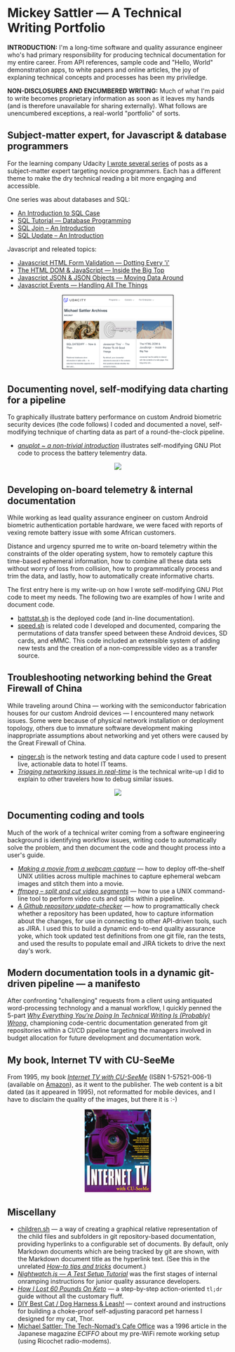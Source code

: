 # Mickey Sattler — A Technical Writing Portfolio

**INTRODUCTION:** I'm a long-time software and quality assurance engineer who's had primary responsibility for producing technical documentation for my entire career. From API references, sample code and "Hello, World" demonstration apps, to white papers and online articles, the joy of explaning technical concepts and processes has been my priviledge.

**NON-DISCLOSURES AND ENCUMBERED WRITING:** Much of what I'm paid to write becomes proprietary information as soon as it leaves my hands (and is therefore unavailable for sharing externally). What follows are unencumbered exceptions, a real-world "portfolio" of sorts.

## Subject-matter expert, for Javascript & database programmers

For the learning company Udacity [I wrote several series](https://www.udacity.com/blog/author/michael-sattler) of posts as a subject-matter expert targeting novice programmers. Each has a different theme to make the dry technical reading a bit more engaging and accessible. 

<!-- <center><img src="./i/udacity.png" width="50%"></center> -->

One series was about databases and SQL:

* [An Introduction to SQL Case](https://www.udacity.com/blog/2021/02/an-introduction-to-sql-case.html)
* [SQL Tutorial — Database Programming](https://www.udacity.com/blog/2021/02/sql-tutorial-database-programming.html)
* [SQL Join – An Introduction](https://www.udacity.com/blog/2021/01/an-introduction-to-sql-join.html)
* [SQL Update – An Introduction](https://www.udacity.com/blog/2021/01/an-introduction-to-sql-update.html)

Javascript and releated topics:

* [Javascript HTML Form Validation — Dotting Every 'i'](https://www.udacity.com/blog/2021/10/javascript-html-form-validation-dotting-every-i.html)
* [The HTML DOM & JavaScript — Inside the Big Top](https://www.udacity.com/blog/2021/09/the-html-dom-javascript-inside-the-big-top.html)
* [Javascript JSON & JSON Objects — Moving Data Around](https://www.udacity.com/blog/2021/08/javascript-json-json-objects-moving-data-around.html)
* [Javascript Events — Handling All The Things](https://www.udacity.com/blog/2021/08/javascript-events-handling-all-the-things.html)

<p align="center" width="100%"><a href="https://www.udacity.com/blog/author/michael-sattler"><img src="./i/udacity.png" width="50%" border="1"></a></p>

## Documenting novel, self-modifying data charting for a pipeline

To graphically illustrate battery performance on custom Android biometric security devices (the code follows) I coded and documented a novel, self-modifying technique of charting data as part of a round-the-clock pipeline.

* *[gnuplot ~ a non-trivial introduction](https://github.com/mickeys/non_trivial_gnuplot/blob/master/a_real_world_gnuplot_introduction/README.md)* illustrates self-modifying GNU Plot code to process the battery telementry data.

<p align="center" width="100%"><img src="https://raw.githubusercontent.com/mickeys/non_trivial_gnuplot/master/a_real_world_gnuplot_introduction/figures/9.png" width="50%"></p>

## Developing on-board telemetry & internal documentation

While working as lead quality assurance engineer on custom Android biometric authentication portable hardware, we were faced with reports of vexing remote battery issue with some African customers.

Distance and urgency spurred me to write on-board telemetry within the constraints of the older operating system, how to remotely capture this time-based ephemeral information, how to combine all these data sets without worry of loss from collision, how to programmatically process and trim the data, and lastly, how to automatically create informative charts. 

The first entry here is my write-up on how I wrote self-modifying GNU Plot code to meet my needs. The following two are examples of how I write and document code.

* [battstat.sh](https://github.com/mickeys/my_android_utilities/blob/master/battstat.sh?ts=4) is the deployed code (and in-line documentation).
* [speed.sh](https://github.com/mickeys/my_android_utilities/blob/master/speed.sh?ts=4) is related code I developed and documented, comparing the permutations of data transfer speed between these Android devices, SD cards, and eMMC. This code included an extensible system of adding new tests and the creation of a non-compressible video as a transfer source.

## Troubleshooting networking behind the Great Firewall of China

While traveling around China — working with the semiconductor fabrication houses for our custom Android devices — I encountered many network issues. Some were because of physical network installation or deployment topology, others due to immature software development making inappropriate assumptions about networking and yet others were caused by the Great Firewall of China.

* [pinger.sh](https://github.com/mickeys/non_trivial_gnuplot/blob/master/graphing_ping/pinger.sh?ts=4) is the network testing and data capture code I used to  present live, actionable data to hotel IT teams.
* *[Triaging networking issues in real-time](https://github.com/mickeys/non_trivial_gnuplot/blob/master/graphing_ping/README.md)* is the technical write-up I did to explain to other travelers how to debug similar issues.

<p align="center" width="100%"><img src="https://raw.githubusercontent.com/mickeys/non_trivial_gnuplot/master/graphing_ping/graphing_ping.gif" width="50%"></p>

## Documenting coding and tools

Much of the work of a technical writer coming from a software engineering background is identifying workflow issues, writing code to automatically solve the problem, and then document the code and thought process into a user's guide.

* *[Making a movie from a webcam capture](https://github.com/mickeys/video_from_webcam_stills)* — how to deploy off-the-shelf UNIX utilities across multiple machines to capture ephemeral webcam images and stitch them into a movie.
* *[ffmpeg – split and cut video segments](https://sattlers.org/2019/09/30/ffmpeg-split-and-cut-video-segments/)* — how to use a UNIX command-line tool to perform video cuts and splits within a pipeline.
* *[A Github repository update-checker](https://github.com/mickeys/how_to_tips_and_tricks/tree/master/github/github_update_checker)* — how to programattically check whether a repository has been updated, how to capture information about the changes, for use in connecting to other API-driven tools, such as JIRA. I used this to build a dynamic end-to-end quality assurance yoke, which took updated test definitions from one git file, ran the tests, and used the results to populate email and JIRA tickets to drive the next day's work.

## Modern documentation tools in a dynamic git-driven pipeline — a manifesto

After confronting "challenging" requests from a client using antiquated word-processing technology and a manual workflow, I quickly penned the 5-part *[Why Everything You’re Doing In Technical Writing Is (Probably) Wrong](https://sattlers.org/2021/07/02/writing-about-writing-technical-documentation/)*, championing code-centric documentation generated from git repositories within a CI/CD pipeline targeting the managers involved in budget allocation for future development and documentation work.

## My book, Internet TV with CU-SeeMe

From 1995, my book *[Internet TV with CU-SeeMe](https://sattlers.org/mickey/CU-SeeMe/internetTVwithCUSeeMe/index.html)* (ISBN 1-57521-006-1) (available on [Amazon](https://www.amazon.com/Internet-TV-Cu-Seeme-Michael-Sattler/dp/1575210061)), as it went to the publisher. The web content is a bit dated (as it appeared in 1995), not reformatted for mobile devices, and I have to disclaim the quality of the images, but there it is :-)

<p align="center" width="100%"><img src="./i/cu-seeme.jpg" width="30%"></p>

## Miscellany

* [children.sh](https://github.com/mickeys/github-markdown-child-pages) — a way of creating a graphical relative representation of the child files and subfolders in git repository-based documentation, providing hyperlinks to a configurable set of documents. By default, only Markdown documents which are being tracked by git are shown, with the Markdown document title as the hyperlink text. (See this in the unrelated *[How-to tips and tricks](https://github.com/mickeys/how_to_tips_and_tricks)* document.)
* *[Nightwatch.js — A Test Setup Tutorial](https://github.com/mickeys/nightwatch_js_test_setup_tutorial)* was the first stages of internal onramping instructions for junior quality assurance developers.
* *[How I Lost 60 Pounds On Keto](https://github.com/mickeys/lose-weight-keto)* — a step-by-step action-oriented `tl;dr` guide without all the customary fluff.
* [DIY Best Cat / Dog Harness & Leash!](https://sattlers.org/2021/06/07/diy-best-cat-dog-harness-leash/) — context around and instructions for building a choke-proof self-adjusting paracord pet harness I designed for my cat, Thor.
* [Michael Sattler: The Tech-Nomad's Cafe Office](https://sattlers.org/mickey/culture/comp/technomad/eciffo/) was a 1996 article in the Japanese magazine *ECIFFO* about my pre-WiFi remote working setup (using Ricochet radio-modems).